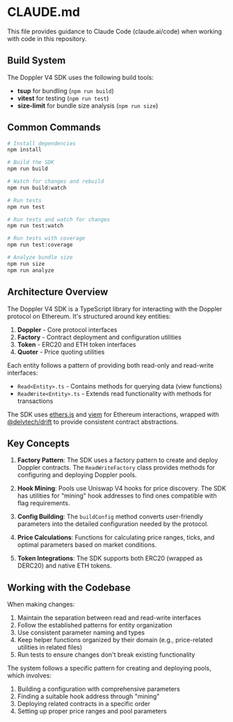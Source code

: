 # CLAUDE.md

This file provides guidance to Claude Code (claude.ai/code) when working with code in this repository.

## Build System

The Doppler V4 SDK uses the following build tools:
- **tsup** for bundling (`npm run build`)
- **vitest** for testing (`npm run test`)
- **size-limit** for bundle size analysis (`npm run size`)

## Common Commands

```bash
# Install dependencies
npm install

# Build the SDK
npm run build

# Watch for changes and rebuild
npm run build:watch

# Run tests
npm run test

# Run tests and watch for changes
npm run test:watch

# Run tests with coverage
npm run test:coverage

# Analyze bundle size
npm run size
npm run analyze
```

## Architecture Overview

The Doppler V4 SDK is a TypeScript library for interacting with the Doppler protocol on Ethereum. It's structured around key entities:

1. **Doppler** - Core protocol interfaces
2. **Factory** - Contract deployment and configuration utilities
3. **Token** - ERC20 and ETH token interfaces
4. **Quoter** - Price quoting utilities

Each entity follows a pattern of providing both read-only and read-write interfaces:
- `Read<Entity>.ts` - Contains methods for querying data (view functions)
- `ReadWrite<Entity>.ts` - Extends read functionality with methods for transactions

The SDK uses [ethers.js](https://docs.ethers.org/v5/) and [viem](https://viem.sh/) for Ethereum interactions, wrapped with [@delvtech/drift](https://github.com/delvtech/drift) to provide consistent contract abstractions.

## Key Concepts

1. **Factory Pattern**: The SDK uses a factory pattern to create and deploy Doppler contracts. The `ReadWriteFactory` class provides methods for configuring and deploying Doppler pools.

2. **Hook Mining**: Pools use Uniswap V4 hooks for price discovery. The SDK has utilities for "mining" hook addresses to find ones compatible with flag requirements.

3. **Config Building**: The `buildConfig` method converts user-friendly parameters into the detailed configuration needed by the protocol.

4. **Price Calculations**: Functions for calculating price ranges, ticks, and optimal parameters based on market conditions.

5. **Token Integrations**: The SDK supports both ERC20 (wrapped as DERC20) and native ETH tokens.

## Working with the Codebase

When making changes:

1. Maintain the separation between read and read-write interfaces
2. Follow the established patterns for entity organization
3. Use consistent parameter naming and types
4. Keep helper functions organized by their domain (e.g., price-related utilities in related files)
5. Run tests to ensure changes don't break existing functionality

The system follows a specific pattern for creating and deploying pools, which involves:
1. Building a configuration with comprehensive parameters
2. Finding a suitable hook address through "mining" 
3. Deploying related contracts in a specific order
4. Setting up proper price ranges and pool parameters